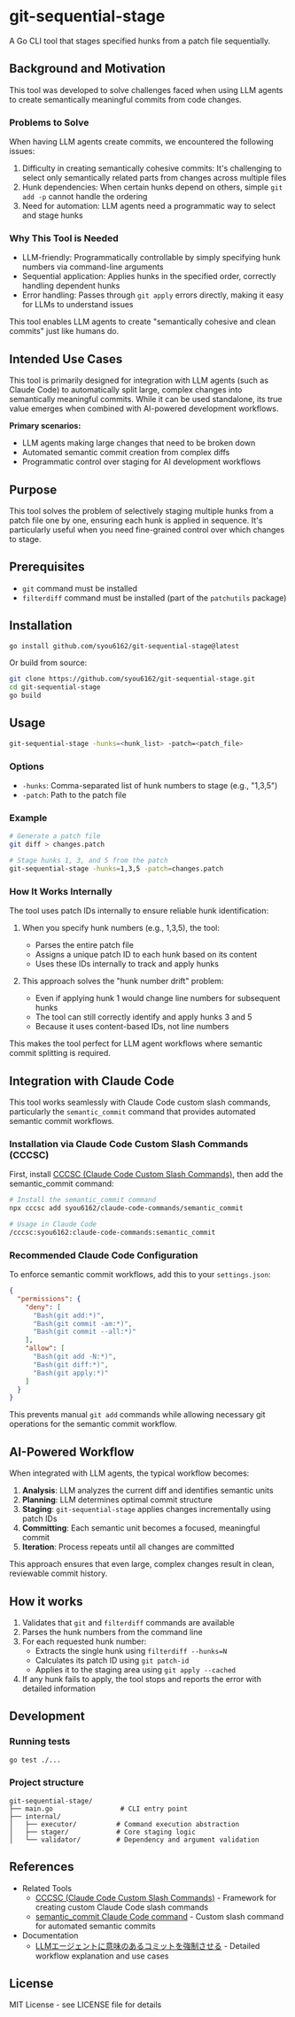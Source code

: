 # git-sequential-stage

A Go CLI tool that stages specified hunks from a patch file sequentially.

## Background and Motivation

This tool was developed to solve challenges faced when using LLM agents to create semantically meaningful commits from code changes.

### Problems to Solve

When having LLM agents create commits, we encountered the following issues:

1. Difficulty in creating semantically cohesive commits: It's challenging to select only semantically related parts from changes across multiple files
2. Hunk dependencies: When certain hunks depend on others, simple `git add -p` cannot handle the ordering
3. Need for automation: LLM agents need a programmatic way to select and stage hunks

### Why This Tool is Needed

- LLM-friendly: Programmatically controllable by simply specifying hunk numbers via command-line arguments
- Sequential application: Applies hunks in the specified order, correctly handling dependent hunks
- Error handling: Passes through `git apply` errors directly, making it easy for LLMs to understand issues

This tool enables LLM agents to create "semantically cohesive and clean commits" just like humans do.

## Intended Use Cases

This tool is primarily designed for integration with LLM agents (such as Claude Code) to automatically split large, complex changes into semantically meaningful commits. While it can be used standalone, its true value emerges when combined with AI-powered development workflows.

**Primary scenarios:**
- LLM agents making large changes that need to be broken down
- Automated semantic commit creation from complex diffs
- Programmatic control over staging for AI development workflows

## Purpose

This tool solves the problem of selectively staging multiple hunks from a patch file one by one, ensuring each hunk is applied in sequence. It's particularly useful when you need fine-grained control over which changes to stage.

## Prerequisites

- `git` command must be installed
- `filterdiff` command must be installed (part of the `patchutils` package)

## Installation

```bash
go install github.com/syou6162/git-sequential-stage@latest
```

Or build from source:

```bash
git clone https://github.com/syou6162/git-sequential-stage.git
cd git-sequential-stage
go build
```

## Usage

```bash
git-sequential-stage -hunks=<hunk_list> -patch=<patch_file>
```

### Options

- `-hunks`: Comma-separated list of hunk numbers to stage (e.g., "1,3,5")
- `-patch`: Path to the patch file

### Example

```bash
# Generate a patch file
git diff > changes.patch

# Stage hunks 1, 3, and 5 from the patch
git-sequential-stage -hunks=1,3,5 -patch=changes.patch
```

### How It Works Internally

The tool uses patch IDs internally to ensure reliable hunk identification:

1. When you specify hunk numbers (e.g., 1,3,5), the tool:
   - Parses the entire patch file
   - Assigns a unique patch ID to each hunk based on its content
   - Uses these IDs internally to track and apply hunks
   
2. This approach solves the "hunk number drift" problem:
   - Even if applying hunk 1 would change line numbers for subsequent hunks
   - The tool can still correctly identify and apply hunks 3 and 5
   - Because it uses content-based IDs, not line numbers

This makes the tool perfect for LLM agent workflows where semantic commit splitting is required.

## Integration with Claude Code

This tool works seamlessly with Claude Code custom slash commands, particularly the `semantic_commit` command that provides automated semantic commit workflows.

### Installation via Claude Code Custom Slash Commands (CCCSC)

First, install [CCCSC (Claude Code Custom Slash Commands)](https://github.com/hiragram/cccsc), then add the semantic_commit command:

```bash
# Install the semantic_commit command
npx cccsc add syou6162/claude-code-commands/semantic_commit

# Usage in Claude Code
/cccsc:syou6162:claude-code-commands:semantic_commit
```

### Recommended Claude Code Configuration

To enforce semantic commit workflows, add this to your `settings.json`:

```json
{
  "permissions": {
    "deny": [
      "Bash(git add:*)",
      "Bash(git commit -am:*)",
      "Bash(git commit --all:*)"
    ],
    "allow": [
      "Bash(git add -N:*)",
      "Bash(git diff:*)",
      "Bash(git apply:*)"
    ]
  }
}
```

This prevents manual `git add` commands while allowing necessary git operations for the semantic commit workflow.

## AI-Powered Workflow

When integrated with LLM agents, the typical workflow becomes:

1. **Analysis**: LLM analyzes the current diff and identifies semantic units
2. **Planning**: LLM determines optimal commit structure 
3. **Staging**: `git-sequential-stage` applies changes incrementally using patch IDs
4. **Committing**: Each semantic unit becomes a focused, meaningful commit
5. **Iteration**: Process repeats until all changes are committed

This approach ensures that even large, complex changes result in clean, reviewable commit history.

## How it works

1. Validates that `git` and `filterdiff` commands are available
2. Parses the hunk numbers from the command line
3. For each requested hunk number:
   - Extracts the single hunk using `filterdiff --hunks=N`
   - Calculates its patch ID using `git patch-id`
   - Applies it to the staging area using `git apply --cached`
4. If any hunk fails to apply, the tool stops and reports the error with detailed information

## Development

### Running tests

```bash
go test ./...
```

### Project structure

```
git-sequential-stage/
├── main.go                 # CLI entry point
├── internal/
│   ├── executor/          # Command execution abstraction
│   ├── stager/            # Core staging logic
│   └── validator/         # Dependency and argument validation
```

## References

- Related Tools
  - [CCCSC (Claude Code Custom Slash Commands)](https://github.com/hiragram/cccsc) - Framework for creating custom Claude Code slash commands
  - [semantic_commit Claude Code command](https://github.com/syou6162/claude-code-commands/blob/main/semantic_commit.md) - Custom slash command for automated semantic commits
- Documentation
  - [LLMエージェントに意味のあるコミットを強制させる](https://www.yasuhisay.info/entry/2025/07/12/131421) - Detailed workflow explanation and use cases

## License

MIT License - see LICENSE file for details